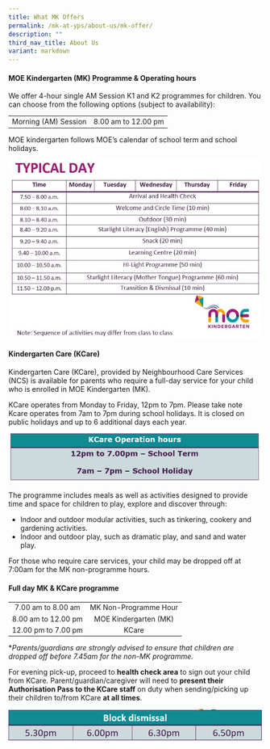 ```yaml
---
title: What MK Offers
permalink: /mk-at-yps/about-us/mk-offer/
description: ""
third_nav_title: About Us
variant: markdown
---
```

#### **MOE Kindergarten (MK) Programme &amp; Operating hours**
We offer 4-hour single AM Session K1 and K2 programmes for children. You can choose from the following options (subject to availability):

| | |
| :--------: | :--------: |
| Morning (AM) Session | 8.00 am to 12.00 pm |

MOE kindergarten follows MOE’s calendar of school term and school holidays.

![](/images/MK%20YPS/About%20Us/mk_timetable_udpdated_v2.jpg)

#### **Kindergarten Care (KCare)**
Kindergarten Care (KCare), provided by Neighbourhood Care Services (NCS) is available for parents who require a full-day service for your child who is enrolled in MOE Kindergarten (MK).

KCare operates from Monday to Friday, 12pm to 7pm. Please take note Kcare operates from 7am to 7pm during school holidays. It is closed on public holidays and up to 6 additional days each year. 

![](/images/MK%20YPS/About%20Us/kcare_operating_hours.png)

The programme includes meals as well as activities designed to provide time and space for children to play, explore and discover through:
* Indoor and outdoor modular activities, such as tinkering, cookery and gardening activities.
* Indoor and outdoor play, such as dramatic play, and sand and water play.

For those who require care services, your child may be dropped off at 7:00am for the MK non-programme hours.

#### **Full day MK &amp; KCare programme**

| | |
| :--------: | :--------: |
| 7.00 am to 8.00 am | MK Non-Programme Hour |
| 8.00 am to 12.00 pm | MOE Kindergarten (MK) |
| 12.00 pm to 7.00 pm | KCare |

**Parents/guardians are strongly advised to ensure that children are dropped off before 7.45am for the non-MK programme.*

For evening pick-up, proceed to **health check area** to sign out your child from KCare. Parent/guardian/caregiver will need to **present their Authorisation Pass to the KCare staff** on duty when sending/picking up their children to/from KCare **at all times**.

![](/images/MK%20YPS/About%20Us/kcare_block_dismissal_timing.png)